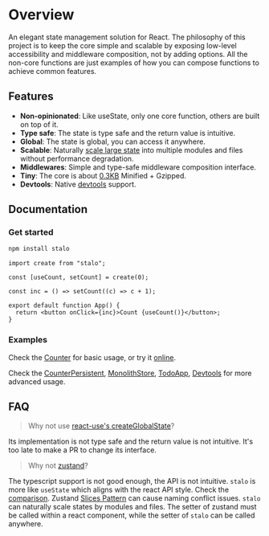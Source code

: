 # Overview

An elegant state management solution for React.
The philosophy of this project is to keep the core simple and scalable by exposing low-level accessibility and middleware composition, not by adding options.
All the non-core functions are just examples of how you can compose functions to achieve common features.

## Features

- **Non-opinionated**: Like useState, only one core function, others are built on top of it.
- **Type safe**: The state is type safe and the return value is intuitive.
- **Global**: The state is global, you can access it anywhere.
- **Scalable**: Naturally [scale large state](https://github.com/ysmood/stalo/issues/4) into multiple modules and files without performance degradation.
- **Middlewares**: Simple and type-safe middleware composition interface.
- **Tiny**: The core is about [0.3KB](https://bundlephobia.com/package/stalo) Minified + Gzipped.
- **Devtools**: Native [devtools](https://chromewebstore.google.com/detail/stalo-chrome-extension/ekjljdpfmdpifjkoodfignffanhianch) support.

## Documentation

### Get started

```bash
npm install stalo
```

```tsx
import create from "stalo";

const [useCount, setCount] = create(0);

const inc = () => setCount((c) => c + 1);

export default function App() {
  return <button onClick={inc}>Count {useCount()}</button>;
}
```

### Examples

Check the [Counter](./examples/Counter.tsx) for basic usage, or try it [online](https://codesandbox.io/p/sandbox/jtfywj).

Check the [CounterPersistent](./examples/CounterPersistent.tsx), [MonolithStore](./examples/MonolithStore), [TodoApp](./examples/TodoApp), [Devtools](./examples/Devtools.tsx) for more advanced usage.

## FAQ

> Why not use [react-use's createGlobalState](https://github.com/streamich/react-use/blob/master/docs/createGlobalState.md)?

Its implementation is not type safe and the return value is not intuitive. It's too late to make a PR to change its interface.

> Why not [zustand](https://github.com/pmndrs/zustand)?

The typescript support is not good enough, the API is not intuitive. `stalo` is more like `useState` which aligns with the react API style. Check the [comparison](https://github.com/ysmood/stalo/issues/1). Zustand [Slices Pattern](https://zustand.docs.pmnd.rs/guides/slices-pattern) can cause naming conflict issues.
`stalo` can naturally scale states by modules and files.
The setter of zustand must be called within a react component, while the setter of `stalo` can be called anywhere.
